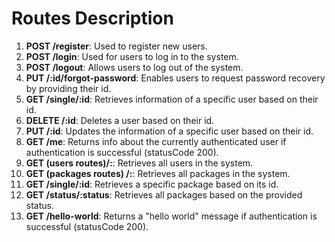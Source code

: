 # Routes Description

1. **POST /register**: Used to register new users.
2. **POST /login**: Used for users to log in to the system.
3. **POST /logout**: Allows users to log out of the system.
4. **PUT /:id/forgot-password**: Enables users to request password recovery by providing their id.
5. **GET /single/:id**: Retrieves information of a specific user based on their id.
6. **DELETE /:id**: Deletes a user based on their id.
7. **PUT /:id**: Updates the information of a specific user based on their id.
8. **GET /me**: Returns info about the currently authenticated user if authentication is successful (statusCode 200).
9. **GET (users routes)/:**: Retrieves all users in the system.
10. **GET (packages routes) /:**: Retrieves all packages in the system.
11. **GET /single/:id**: Retrieves a specific package based on its id.
12. **GET /status/:status**: Retrieves all packages based on the provided status.
13. **GET /hello-world**: Returns a "hello world" message if authentication is successful (statusCode 200).
